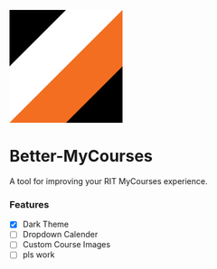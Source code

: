 ![Better-MyCourses logo](./icon.svg "Better MyCourses")

# Better-MyCourses
A tool for improving your RIT MyCourses experience.

### Features
- [x] Dark Theme
- [ ] Dropdown Calender
- [ ] Custom Course Images
- [ ] pls work 
